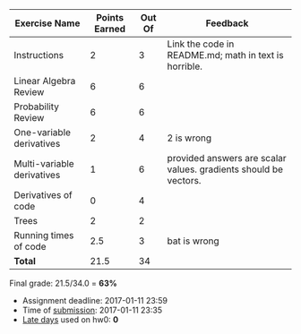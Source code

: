 | Exercise Name              |   Points Earned |   Out Of | Feedback                                                         |
|----------------------------|-----------------|----------|------------------------------------------------------------------|
| Instructions               |             2   |        3 | Link the code in README.md; math in text is horrible.            |
| Linear Algebra Review      |             6   |        6 |                                                                  |
| Probability Review         |             6   |        6 |                                                                  |
| One-variable derivatives   |             2   |        4 | 2 is wrong                                                       |
| Multi-variable derivatives |             1   |        6 | provided answers are scalar values. gradients should be vectors. |
| Derivatives of code        |             0   |        4 |                                                                  |
| Trees                      |             2   |        2 |                                                                  |
| Running times of code      |             2.5 |        3 | bat is wrong                                                     |
| **Total**                  |            21.5 |       34 |                                                                  |

Final grade: 21.5/34.0 = **63%**


- Assignment deadline: 2017-01-11 23:59
- Time of [submission](https://github.ubc.ca/cpsc340/nafis1_hw0): 2017-01-11 23:35
- [Late days](https://github.ubc.ca/cpsc340/home/blob/master/homework_instructions.md#late-submissions) used on hw0: **0**
